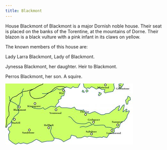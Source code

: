 ```yaml
---
title: Blackmont
---
```


House Blackmont of Blackmont is a major Dornish noble house. Their seat is placed on the banks of the Torentine, at the mountains of Dorne. Their blazon is a black vulture with a pink infant in its claws on yellow.

The known members of this house are:

Lady Larra Blackmont, Lady of Blackmont.

Jynessa Blackmont, her daughter. Heir to Blackmont.

Perros Blackmont, her son. A squire.

![Image](images/000024.jpg)


